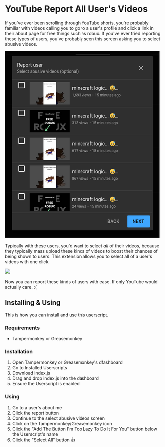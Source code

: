 YouTube Report All User's Videos
================================
If you've ever been scrolling through YouTube shorts, you're probably familiar with videos calling you to go to a user's profile and click a link in their about page for free things such as robux. If you've ever tried reporting these types of users, you've probably seen this screen asking you to select abusive videos.

![](./readmeAssets/selectAbusiveVideos.png)

Typically with these users, you'd want to select *all* of their videos, because they typically mass upload these kinds of videos to boost their chances of being shown to users. This extension allows you to select all of a user's videos with one click.

![](./readmeAssets/report.gif)

Now you can report these kinds of users with ease. If only YouTube would actually care. :(

Installing & Using
------------------
This is how you can install and use this userscript.

### Requirements
- Tampermonkey or Greasemonkey

### Installation
1. Open Tampermonkey or Greasemonkey's dfashboard
2. Go to Installed Userscripts
3. Download index.js
4. Drag and drop index.js into the dashboard
5. Ensure the Userscript is enabled

### Using
1. Go to a user's about me
2. Click the report button
3. Continue to the select abusive videos screen
4. Click on the Tampermonkey/Greasemonkey icon
5. Click the "Add The Button I'm Too Lazy To Do It For You" button below the Userscript's name
6. Click the "Select All" button 👍
